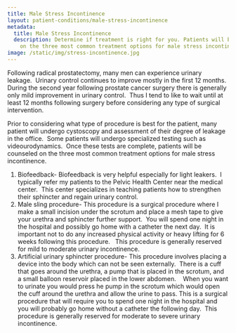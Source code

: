 ```yaml
---
title: Male Stress Incontinence
layout: patient-conditions/male-stress-incontinence
metadata:
  title: Male Stress Incontinence
  description: Determine if treatment is right for you. Patients will be counseled
    on the three most common treatment options for male stress incontinence.
image: /static/img/stress-incontinence.jpg
---
```

Following radical prostatectomy, many men can experience urinary leakage.  Urinary control continues to improve mostly in the first 12 months.  During the second year following prostate cancer surgery there is generally only mild improvement in urinary control.  Thus I tend to like to wait until at least 12 months following surgery before considering any type of surgical intervention.

Prior to considering what type of procedure is best for the patient, many patient will undergo cystoscopy and assessment of their degree of leakage in the office.  Some patients will undergo specialized testing such as videourodynamics.  Once these tests are complete, patients will be counseled on the three most common treatment options for male stress incontinence.

1. Biofeedback- Biofeedback is very helpful especially for light leakers.  I typically refer my patients to the Pelvic Health Center near the medical center.  This center specializes in teaching patients how to strengthen their sphincter and regain urinary control.
2. Male sling procedure- This procedure is a surgical procedure where I make a small incision under the scrotum and place a mesh tape to give your urethra and sphincter further support.  You will spend one night in the hospital and possibly go home with a catheter the next day.  It is important not to do any increased physical activity or heavy lifting for 6 weeks following this procedure.   This procedure is generally reserved for mild to moderate urinary incontinence.
3. Artificial urinary sphincter procedure- This procedure involves placing a device into the body which can not be seen externally.  There is a cuff that goes around the urethra, a pump that is placed in the scrotum, and a small balloon reservoir placed in the lower abdomen.    When you want to urinate you would press he pump in the scrotum which would open the cuff around the urethra and allow the urine to pass. This is a surgical procedure that will require you to spend one night in the hospital and you will probably go home without a catheter the following day.  This procedure is generally reserved for moderate to severe urinary incontinence.